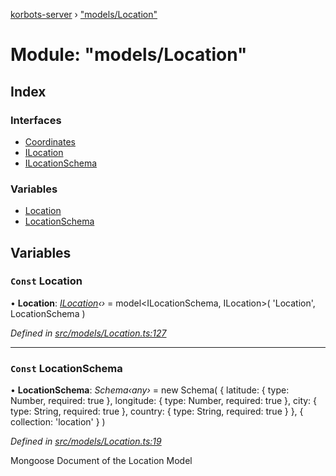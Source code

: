 [korbots-server](../README.md) › ["models/Location"](_models_location_.md)

# Module: "models/Location"

## Index

### Interfaces

* [Coordinates](../interfaces/_models_location_.coordinates.md)
* [ILocation](../interfaces/_models_location_.ilocation.md)
* [ILocationSchema](../interfaces/_models_location_.ilocationschema.md)

### Variables

* [Location](_models_location_.md#const-location)
* [LocationSchema](_models_location_.md#const-locationschema)

## Variables

### `Const` Location

• **Location**: *[ILocation](../interfaces/_models_location_.ilocation.md)‹›* = model<ILocationSchema, ILocation>(
    'Location',
    LocationSchema
)

*Defined in [src/models/Location.ts:127](https://github.com/Xisabla/Korbots/blob/59ccf47/server/src/models/Location.ts#L127)*

___

### `Const` LocationSchema

• **LocationSchema**: *Schema‹any›* = new Schema(
    {
        latitude: { type: Number, required: true },
        longitude: { type: Number, required: true },
        city: { type: String, required: true },
        country: { type: String, required: true }
    },
    { collection: 'location' }
)

*Defined in [src/models/Location.ts:19](https://github.com/Xisabla/Korbots/blob/59ccf47/server/src/models/Location.ts#L19)*

Mongoose Document of the Location Model
